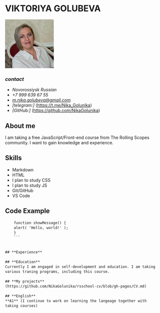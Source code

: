 # **VIKTORIYA GOLUBEVA**  

![](_image/1.jpg)

### *contact*

+ *Novorossiysk Russian*
+ *+7 999 639 67 55*
+ *m.nika.golubeva@gmail.com*
+ *[telegram:]* (https://t.me/Nika_Golunika)
+ *[GitHub:]* (https://github.com/NikaGolunika)

## **About me**
I am taking a free JavaScript/Front-end course from The Rolling Scopes community. I want to gain knowledge and experience.

## **Skills**
+ Markdown
+ HTML
+ I plan to study CSS
+ I plan to study JS
+ Git/GitHub
+ VS Code

## **Code Example**
```
    function showMessage() {
    alert( 'Hello, world!' );
    }
    ```


## **Experience**

## **Education**
Currently I am engaged in self-development and education. I am taking various traning programs, including this course.

## **My projects**
(https://github.com/NikaGolunika/rsschool-cv/blob/gh-pages/CV.md)

## **English**
**A1** (I continue to work on learning the langeage together with taking courses)
